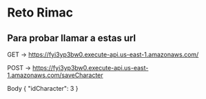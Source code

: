 # Reto Rimac

## Para probar llamar a estas url

GET -> https://fyi3yp3bw0.execute-api.us-east-1.amazonaws.com/

POST -> https://fyi3yp3bw0.execute-api.us-east-1.amazonaws.com/saveCharacter

Body
{
"idCharacter": 3
}
